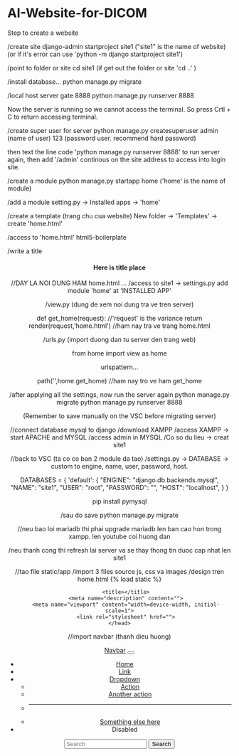 # AI-Website-for-DICOM
Step to create a website

/create site
django-admin startproject site1 ("site1" is the name of website)
(or if it's error can use 'python -m django startproject site1')

/point to folder or site
cd site1 (if get out the folder or site 'cd ..' )

/install database...
python manage.py migrate

/local host server gate 8888
python manage.py runserver 8888

Now the server is running so we cannot access the terminal. So press Crtl + C to return accessing terminal.

/create super user for server
python manage.py createsuperuser
admin (name of user)
123 (password user. recommend hard password)

then text the line code 'python manage.py runserver 8888' to run server again, then add '/admin' continous on the site address to access into login site.


/create a module 
python manage.py startapp home ('home' is the name of module)

/add a module 
setting.py -> Installed apps -> 'home'

/create a template (trang chu cua website)
New folder -> 'Templates' -> create 'home.html'

/access to 'home.html'
html5-boilerplate


/write a title
	<header>
	<header>
    <body>

<h4>Here is title place </h4> //DAY LA NOI DUNG HAM home.html
...
	<body>
/access to site1 -> settings.py
add module 'home' at 'INSTALLED APP'

/view.py (dung de xem noi dung tra ve tren server)

def get_home(request): //'request' is the variance 
	return render(request,'home.html') //ham nay tra ve trang home.html

/urls.py (import duong dan tu server den trang web)

from home import view as home

urlspattern...

path('',home.get_home) //ham nay tro ve ham get_home

/after applying all the settings, now run the server again
python manage.py migrate 
python manage.py runserver 8888

(Remember to save manually on the VSC before migrating server)

//connect database mysql to django
/download XAMPP
/access XAMPP -> start APACHE and MYSQL
/access admin in MYSQL
/Co so du lieu -> creat site1

//back to VSC (ta co co ban 2 module da tao)
/settings.py -> DATABASE -> custom to engine, name, user, password, host.

DATABASES = {
    'default': {
        "ENGINE": "django.db.backends.mysql",
        "NAME": "site1",
        "USER": "root",
        "PASSWORD": "",
        "HOST": "localhost",
    }
}

pip install pymysql

/sau do save 
python manage.py migrate

//neu bao loi mariadb thi phai upgrade mariadb len ban cao hon trong xampp. len youtube coi huong dan

/neu thanh cong thi refresh lai server va se thay thong tin duoc cap nhat len site1

//tao file static/app
/import 3 files source js, css va images
/design tren home.html
{% load static %}

<head>
        <meta charset="utf-8">
        <meta http-equiv="X-UA-Compatible" content="IE=edge">
        <!-- css -->
        <link href="https://cdn.jsdelivr.net/npm/bootstrap@5.3.5/dist/css/bootstrap.min.css" rel="stylesheet" integrity="sha384-SgOJa3DmI69IUzQ2PVdRZhwQ+dy64/BUtbMJw1MZ8t5HZApcHrRKUc4W0kG879m7" crossorigin="anonymous">
        <link href-"{% static 'home/css/style.css' %}" rel="stylesheet" />
        <link href-"{% static 'home/css/owl.carousel.min.css' %}" rel="stylesheet" />
        <link href-"{% static 'home/css/all.min.css' %}" rel="stylesheet" />
        <!-- js -->
        <script https://cdnjs.cloudflare.com/ajax/libs/jquery/3.7.1/jquery.min.js />
        <script src="https://cdn.jsdelivr.net/npm/@popperjs/core@2.11.8/dist/umd/popper.min.js" integrity="sha384-I7E8VVD/ismYTF4hNIPjVp/Zjvgyol6VFvRkX/vR+Vc4jQkC+hVqc2pM8ODewa9r" crossorigin="anonymous"></script>
        <script src="https://cdn.jsdelivr.net/npm/bootstrap@5.3.5/dist/js/bootstrap.min.js" integrity="sha384-VQqxDN0EQCkWoxt/0vsQvZswzTHUVOImccYmSyhJTp7kGtPed0Qcx8rK9h9YEgx+" crossorigin="anonymous"></script>
        <script src="{% static 'home/js/s3.js' %}"> </script>
        <script src="{% static 'home/js/myscript.js' %}"> </script>
        <script src="{% static 'home/js/all.min.js' %}"> </script>
            
        <title></title>
        <meta name="description" content="">
        <meta name="viewport" content="width=device-width, initial-scale=1">
        <link rel="stylesheet" href="">
    </head>

//import navbar (thanh dieu huong)

<nav class="navbar navbar-expand-lg bg-body-tertiary">
            <div class="container-fluid">
              <a class="navbar-brand" href="#">Navbar</a>
              <button class="navbar-toggler" type="button" data-bs-toggle="collapse" data-bs-target="#navbarSupportedContent" aria-controls="navbarSupportedContent" aria-expanded="false" aria-label="Toggle navigation">
                <span class="navbar-toggler-icon"></span>
              </button>
              <div class="collapse navbar-collapse" id="navbarSupportedContent">
                <ul class="navbar-nav me-auto mb-2 mb-lg-0">
                  <li class="nav-item">
                    <a class="nav-link active" aria-current="page" href="#">Home</a>
                  </li>
                  <li class="nav-item">
                    <a class="nav-link" href="#">Link</a>
                  </li>
                  <li class="nav-item dropdown">
                    <a class="nav-link dropdown-toggle" href="#" role="button" data-bs-toggle="dropdown" aria-expanded="false">
                      Dropdown
                    </a>
                    <ul class="dropdown-menu">
                      <li><a class="dropdown-item" href="#">Action</a></li>
                      <li><a class="dropdown-item" href="#">Another action</a></li>
                      <li><hr class="dropdown-divider"></li>
                      <li><a class="dropdown-item" href="#">Something else here</a></li>
                    </ul>
                  </li>
                  <li class="nav-item">
                    <a class="nav-link disabled" aria-disabled="true">Disabled</a>
                  </li>
                </ul>
                <form class="d-flex" role="search">
                  <input class="form-control me-2" type="search" placeholder="Search" aria-label="Search">
                  <button class="btn btn-outline-success" type="submit">Search</button>
                </form>
              </div>
            </div>
          </nav>



